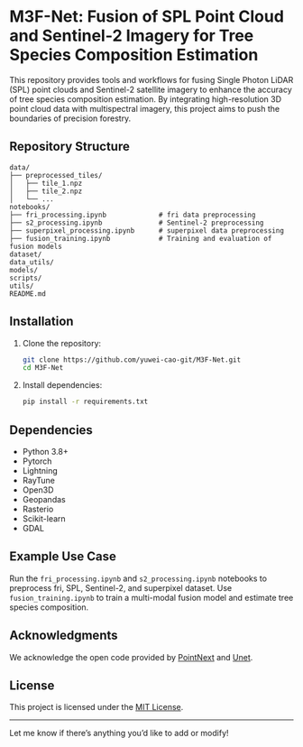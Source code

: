 # M3F-Net: Fusion of SPL Point Cloud and Sentinel-2 Imagery for Tree Species Composition Estimation  

This repository provides tools and workflows for fusing Single Photon LiDAR (SPL) point clouds and Sentinel-2 satellite imagery to enhance the accuracy of tree species composition estimation. By integrating high-resolution 3D point cloud data with multispectral imagery, this project aims to push the boundaries of precision forestry.  

## Repository Structure  

```
data/
├── preprocessed_tiles/
│   ├── tile_1.npz
│   ├── tile_2.npz
│   └── ...
notebooks/  
├── fri_processing.ipynb             # fri data preprocessing 
├── s2_processing.ipynb              # Sentinel-2 preprocessing
├── superpixel_processing.ipynb      # superpixel data preprocessing  
├── fusion_training.ipynb            # Training and evaluation of fusion models  
dataset/
data_utils/
models/
scripts/
utils/
README.md
```

## Installation  
1. Clone the repository:  
   ```bash  
   git clone https://github.com/yuwei-cao-git/M3F-Net.git  
   cd M3F-Net 
   ```  
2. Install dependencies:  
   ```bash  
   pip install -r requirements.txt  
   ```  

## Dependencies  
- Python 3.8+  
- Pytorch
- Lightning
- RayTune  
- Open3D  
- Geopandas  
- Rasterio  
- Scikit-learn  
- GDAL  

## Example Use Case  
Run the `fri_processing.ipynb` and `s2_processing.ipynb` notebooks to preprocess fri, SPL, Sentinel-2, and superpixel dataset. Use `fusion_training.ipynb` to train a multi-modal fusion model and estimate tree species composition.  

## Acknowledgments  
We acknowledge the open code provided by [PointNext](https://github.com/kentechx/pointnext/blob/main/pointnext/pointnext.py) and [Unet](https://github.com/jaxony/unet-pytorch).  

## License  
This project is licensed under the [MIT License](LICENSE).  

---  

Let me know if there’s anything you’d like to add or modify!
